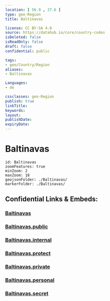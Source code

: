 ```yaml
---
location: [ 56.9 , 27.6 ] 
type: geo-Region
title: Baltinavas

license: CC BY-SA 4.0
source: https://datahub.io/core/country-codes
isDeleted: false
isReadOnly: false
draft: false
confidential: public

tags:
- geo/Country/Region
aliases:
- Baltinavas

Languages:
- de

cssclasses: geo-Region
publish: true
linkTitle: 
keywords: 
layout: 
publishDate: 
expiryDate: 
---
```


# Baltinavas

```leaflet
id: Baltinavas
zoomFeatures: true 
minZoom: 2 
maxZoom: 18
geojsonFolder: ./Baltinavas/
markerFolder: ./Baltinavas/
```


## Confidential Links & Embeds: 

### [Baltinavas](/_Standards/Earth/Continent/Europe/Europe~North/Latvia/Counties/Baltinavas.md) 

### [Baltinavas.public](/_public/Earth/Continent/Europe/Europe~North/Latvia/Counties/Baltinavas.public.md) 

### [Baltinavas.internal](/_internal/Earth/Continent/Europe/Europe~North/Latvia/Counties/Baltinavas.internal.md) 

### [Baltinavas.protect](/_protect/Earth/Continent/Europe/Europe~North/Latvia/Counties/Baltinavas.protect.md) 

### [Baltinavas.private](/_private/Earth/Continent/Europe/Europe~North/Latvia/Counties/Baltinavas.private.md) 

### [Baltinavas.personal](/_personal/Earth/Continent/Europe/Europe~North/Latvia/Counties/Baltinavas.personal.md) 

### [Baltinavas.secret](/_secret/Earth/Continent/Europe/Europe~North/Latvia/Counties/Baltinavas.secret.md)

